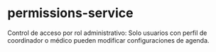 # permissions-service
Control de acceso por rol administrativo: Solo usuarios con perfil de coordinador o 
médico pueden modificar configuraciones de agenda.
